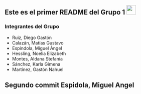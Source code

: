 <h2>Este es el primer README del Grupo 1 <img src="https://raw.githubusercontent.com/iampavangandhi/iampavangandhi/master/gifs/Hi.gif" width="30px"></h2>

### Integrantes del Grupo
- Ruiz, Diego Gastón
- Calazán, Matías Gustavo
- Espíndola, Miguel Ángel
- Hessling, Noelia Elizabeth
- Montes, Aldana Stefanía
- Sánchez, Karla Gimena
- Martínez, Gastón Nahuel

## Segundo commit Espidola, Miguel Angel


